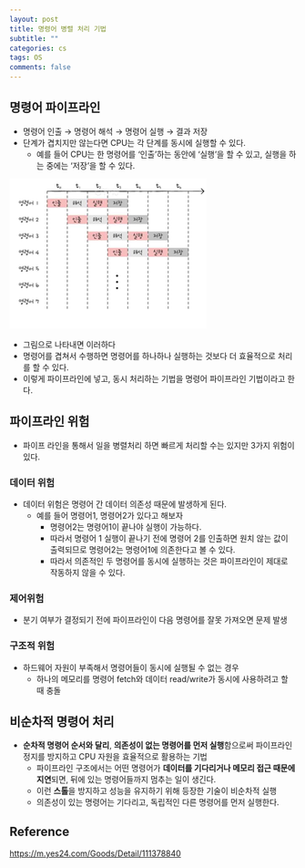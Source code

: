 ```yaml
---
layout: post
title: 명령어 병렬 처리 기법
subtitle: ""
categories: cs
tags: OS
comments: false
---
```


## 명령어 파이프라인

- 명령어 인출 → 명령어 해석 → 명령어 실행 → 결과 저장
- 단계가 겹치지만 않는다면 CPU는 각 단계를 동시에 실행할 수 있다.
  - 예를 들어 CPU는 한 명령어를 ‘인출’하는 동안에 ‘실행’을 할 수 있고, 실행을 하는 중에는 ‘저장’을 할 수 있다.

![img.png](/assets/img/cs/operation/img_5.png)

- 그림으로 나타내면 이러하다
- 명령어를 겹쳐서 수행하면 명령어를 하나하나 실행하는 것보다 더 효율적으로 처리를 할 수 있다.
- 이렇게 파이프라인에 넣고, 동시 처리하는 기법을 명령어 파이프라인 기법이라고 한다.

## 파이프라인 위험

- 파이프 라인을 통해서 일을 병렬처리 하면 빠르게 처리할 수는 있지만 3가지 위험이 있다.

### 데이터 위험

- 데이터 위험은 명령어 간 데이터 의존성 때문에 발생하게 된다.
  - 예를 들어 명령어1, 명령어2가 있다고 해보자
    - 명령어2는 명령어1이 끝나야 실행이 가능하다.
    - 따라서 명령어 1 실행이 끝나기 전에 명령어 2를 인출하면 원치 않는 값이 출력되므로 명령어2는 명령어1에 의존한다고 볼 수 있다.
    - 따라서 의존적인 두 명령어를 동시에 실행하는 것은 파이프라인이 제대로 작동하지 않을 수 있다.

### 제어위험

- 분기 여부가 결정되기 전에 파이프라인이 다음 명령어를 잘못 가져오면 문제 발생

### 구조적 위험

- 하드웨어 자원이 부족해서 명령어들이 동시에 실행될 수 없는 경우
  - 하나의 메모리를 명령어 fetch와 데이터 read/write가 동시에 사용하려고 할 때 충돌

## 비순차적 명령어 처리

- **순차적 명령어 순서와 달리**, **의존성이 없는 명령어를 먼저 실행**함으로써 파이프라인 정지를 방지하고 CPU 자원을 효율적으로 활용하는 기법
  - 파이프라인 구조에서는 어떤 명령어가 **데이터를 기다리거나 메모리 접근 때문에 지연**되면, 뒤에 있는 명령어들까지 멈추는 일이 생긴다.
  - 이런 **스톨**을 방지하고 성능을 유지하기 위해 등장한 기술이 비순차적 실행
  - 의존성이 있는 명령어는 기다리고, 독립적인 다른 명령어를 먼저 실행한다.

## Reference

<https://m.yes24.com/Goods/Detail/111378840>